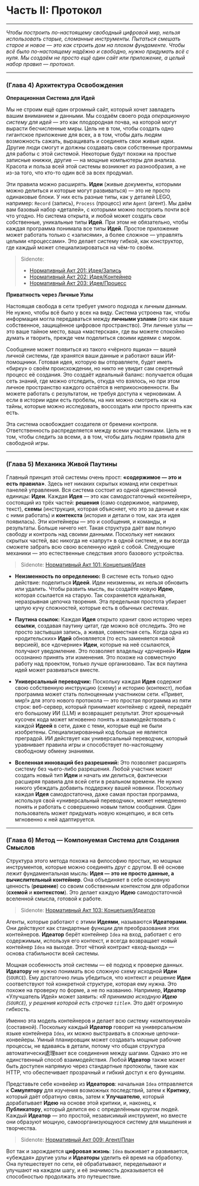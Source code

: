 # Часть II: Протокол

---

_Чтобы построить по-настоящему свободный цифровой мир, нельзя использовать старые, сломанные инструменты. Пытаться смешать старое и новое — это как строить дом на плохом фундаменте. Чтобы всё было по-настоящему надёжно и свободно, нужно придумать всё с нуля. Мы создаём не просто ещё один сайт или приложение, а целый набор правил — протокол._

---

### (Глава 4) Архитектура Освобождения

**Операционная Система для Идей**

Мы не строим ещё один огромный сайт, который хочет завладеть вашим вниманием и данными. Мы создаём своего рода *операционную систему для идей* — это как плодородная почва, на которой могут вырасти бесчисленные миры. Цель не в том, чтобы создать одно гигантское приложение для всех, а в том, чтобы дать людям возможность сажать, выращивать и соединять свои живые идеи. Другие люди смогут и должны создавать свои собственные программы для работы с этой системой. Некоторые будут похожи на простые записные книжки, другие — на мощные компьютеры для анализа. Красота и польза всей этой системы возникнет из разнообразия, а не из-за того, что кто-то один всё за всех продумал.

Эти правила можно расширять. **Идеи** (живые документы, которыми можно делиться и которые могут развиваться) — это не просто одинаковые блоки. У них есть разные типы, как у деталей LEGO, например: `Record` (запись), `Process` (процесс) или `Agent` (агент). Мы даём вам базовый набор «деталей», с которыми можно построить почти всё что угодно. Но система открыта, и любой может создать свои собственные, уникальные типы **Идей**. При этом не обязательно, чтобы каждая программа понимала все типы **Идей**. Простое приложение может работать только с «записями», а более сложное — управлять целыми «процессами». Это делает систему гибкой, как конструктор, где каждый может специализироваться на чём-то своём.

> Sidenote:
> 
> - [Нормативный Акт 201: Идея/Запись](../rfc/201_idea_record.md)
> - [Нормативный Акт 202: Идея/Контейнер](../rfc/202_idea_vessel.md)
> - [Нормативный Акт 203: Идея/Процесс](../rfc/203_idea_process.md)

**Приватность через Личные Узлы**

Настоящая свобода в сети требует умного подхода к личным данным. Не нужно, чтобы всё было у всех на виду. Система устроена так, чтобы информация могла передаваться между **личными узлами** (это как ваше собственное, защищённое цифровое пространство). Эти личные узлы — это ваше тайное место, ваша «мастерская», где вы можете спокойно думать и творить, прежде чем поделиться своими идеями с миром.

Сообщение может появиться из такого «чёрного ящика» — вашей личной системы, где хранятся ваши данные и работают ваши ИИ-помощники. Готовая идея, которую вы отправляете, будет иметь «бирку» о своём происхождении, но никто не увидит сам секретный процесс её создания. Это создаёт идеальный баланс: получается общая сеть знаний, где можно отследить, откуда что взялось, но при этом личное пространство каждого остаётся в неприкосновенности. Вы можете работать с результатом, не требуя доступа к черновикам. А если в истории идеи есть пробелы, на них можно смотреть как на тайны, которые можно исследовать, воссоздать или просто принять как есть.

Эта система освобождает создателя от бремени контроля. Ответственность распределяется между всеми участниками. Цель не в том, чтобы следить за всеми, а в том, чтобы дать людям правила для свободной игры.

---

### (Глава 5) Механика Живой Паутины

Главный принцип этой системы очень прост: **«содержимое — это и есть правила»**. Здесь нет никаких скрытых команд или секретных панелей управления. Вся система состоит из одной единственной единицы: **Идеи**. Каждая **Идея** — это как самодостаточный «контейнер», состоящий из трёх частей: **решения** (само содержимое, например, текст), **схемы** (инструкция, которая объясняет, что это за данные и как с ними работать) и **контекста** (история и детали о том, как эта идея появилась). Эти контейнеры — это и сообщения, и команды, и результаты. Больше ничего нет. Такая структура даёт вам полную свободу и контроль над своими данными. Поскольку нет никаких скрытых частей, вас никогда не «запрут» в одной системе, и вы всегда сможете забрать всю свою вселенную идей с собой. Следующие механики — это естественные следствия этого базового устройства.

> Sidenote: [Нормативный Акт 101: Концепция/Идея](../rfc/101_concept_idea.md)

- **Неизменность по определению:** В системе есть только одно действие: поделиться **Идеей**. Идеи неизменны, их нельзя обновить или удалить. Чтобы развить мысль, вы создаёте новую **Идею**, которая ссылается на старую. Так сохраняется идеальная, неразрывная цепочка творения. Эта предельная простота убирает целую кучу сложностей, которые есть в обычных системах.

- **Паутина ссылок:** Каждая **Идея** открыто хранит свою историю через **ссылки**, создавая паутину цитат, где можно всё отследить. Это не просто застывшая запись, а живая, совместная сеть. Когда одна из «родительских» **Идей** обновляется (то есть заменяется новой версией), все «дочерние» **Идеи**, которые на неё ссылаются, получают уведомление. Это позволяет владельцу «дочерней» **Идеи** осознанно принять эти изменения. Это похоже на совместную работу над проектом, только лучше организовано. Так вся паутина идей может развиваться вместе.

- **Универсальный переводчик:** Поскольку каждая **Идея** содержит свою собственную инструкцию (схему) и историю (контекст), любая программа может стать полноценным участником сети. «Привет, мир!» для этого нового протокола — это простая программа из пяти строк: веб-сервер, который принимает контейнер с идеей, передаёт его большому ИИ (LLM) и возвращает результат. Этот крошечный кусочек кода может мгновенно понять и взаимодействовать с каждой **Идеей** в сети, даже с теми, которые ещё не были изобретены. Специализированный код больше не является преградой. ИИ действует как универсальный переводчик, который уравнивает правила игры и способствует по-настоящему свободному обмену знаниями.

- **Вселенная инноваций без разрешений:** Это позволяет расширять систему без чьего-либо разрешения. Любой участник может создать новый тип **Идеи** и начать им делиться, фактически расширяя правила для всей сети в реальном времени. Не нужно никого убеждать добавить поддержку вашей новинки. Поскольку каждая **Идея** самодостаточна, даже самая простая программа, используя свой «универсальный переводчик», может немедленно понять и работать с совершенно новым типом сообщения. Один пользователь может придумать новую концепцию, и вся сеть мгновенно к ней адаптируется.

---

### (Глава 6) Метод — Компонуемая Система для Создания Смыслов

Структура этого метода похожа на философию простых, но мощных инструментов, которые можно соединять друг с другом. В её основе лежит фундаментальная мысль: **Идея — это не просто данные, а вычислительный контейнер**. Она объединяет в себе основную ценность (**решение**) со своим собственным контекстом для обработки (**схемой** и **контекстом**). Это делает каждую **Идею** самодостаточной вселенной смысла, готовой к работе.

> Sidenote: [Нормативный Акт 103: Концепция/Идеатор](../rfc/103_concept_ideator.md)

Агенты, которые работают с этими **Идеями**, называются **Идеаторами**. Они действуют как стандартные функции для преобразования этих контейнеров. **Идеатор** берёт контейнер `Idea` на вход, работает с его содержимым, используя его контекст, и всегда возвращает новый контейнер `Idea` на выходе. Этот чёткий контракт «вход-выход» — основа стабильности всей системы.

Мощная особенность этой системы — её подход к проверке данных. **Идеатору** не нужно понимать всю сложную схему исходной **Идеи** (`SOURCE`). Ему достаточно лишь убедиться, что контекст и решение **Идеи** соответствуют той конкретной структуре, которая ему нужна. Это похоже на проверку по форме, а не по названию. Например, **Идеатор** «Улучшатель Идей» может заявить: _«Я принимаю исходную **Идею** (`SOURCE`), у решения которой есть строчка `title`»._ Это даёт огромную гибкость.

Именно эта модель контейнеров и делает всю систему «компонуемой» (составной). Поскольку каждый **Идеатор** говорит на универсальном языке контейнера `Idea`, их можно выстраивать в сложные цепочки-конвейеры. Умный планировщик может создавать мощные рабочие процессы, не вдаваясь в детали, потому что общая структура автоматически處理вает все соединения между шагами. Однако это не единственный способ взаимодействия. Любой **Идеатор** также может быть доступен напрямую через стандартные протоколы, такие как HTTP, что обеспечивает прозрачный и гибкий доступ к его функциям.

Представьте себе конвейер из **Идеаторов**: начальная `Idea` отправляется к **Симулятору** для изучения возможных последствий, затем к **Критику**, который даёт обратную связь, затем к **Улучшателю**, который дорабатывает **Идею** на основе этой критики, и, наконец, к **Публикатору**, который делится ею с определённым кругом людей. Каждый **Идеатор** — это простой, независимый инструмент, но вместе они образуют мощную, самоорганизующуюся систему для мышления и творчества.

> Sidenote: [Нормативный Акт 009: Агент/План](../rfc/009_agent_plan.md)

Вот так и зарождается **цифровая жизнь**: `Idea` выживает и развивается, «убеждая» другие узлы и **Идеаторы** уделить ей время на обработку. Она путешествует по сети, её обрабатывают, переделывают и улучшают на каждом шагу, и её значимость доказывается её способностью продолжать это путешествие.